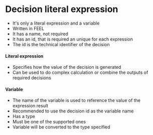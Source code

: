 # Decision literal expression

- It's only a literal expression and a variable
- Written in FEEL
- It has a name, not required
- It has an id, that is required an unique for each expression
- The id is the technical identifier of the decision

#### Literal expression

- Specifies how the value of the decision is generated
- Can be used to do complex calculation or combine the outputs of required decisions

#### Variable

- The name of the variable is used to reference the value of the expression result
- Recommended to use the decision id as the variable name
- Has a type
- Must be one of the supported ones
- Variable will be converted to the type specified